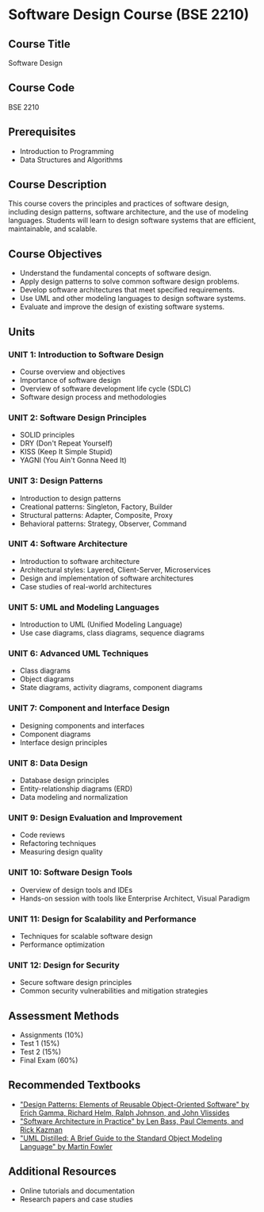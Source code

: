 # Software Design Course (BSE 2210)

## Course Title
Software Design

## Course Code
BSE 2210

## Prerequisites
- Introduction to Programming
- Data Structures and Algorithms

## Course Description
This course covers the principles and practices of software design, including design patterns, software architecture, and the use of modeling languages. Students will learn to design software systems that are efficient, maintainable, and scalable.

## Course Objectives
- Understand the fundamental concepts of software design.
- Apply design patterns to solve common software design problems.
- Develop software architectures that meet specified requirements.
- Use UML and other modeling languages to design software systems.
- Evaluate and improve the design of existing software systems.

## Units

### UNIT 1: Introduction to Software Design
- Course overview and objectives
- Importance of software design
- Overview of software development life cycle (SDLC)
- Software design process and methodologies

### UNIT 2: Software Design Principles
- SOLID principles
- DRY (Don't Repeat Yourself)
- KISS (Keep It Simple Stupid)
- YAGNI (You Ain't Gonna Need It)

### UNIT 3: Design Patterns
- Introduction to design patterns
- Creational patterns: Singleton, Factory, Builder
- Structural patterns: Adapter, Composite, Proxy
- Behavioral patterns: Strategy, Observer, Command

### UNIT 4: Software Architecture
- Introduction to software architecture
- Architectural styles: Layered, Client-Server, Microservices
- Design and implementation of software architectures
- Case studies of real-world architectures

### UNIT 5: UML and Modeling Languages
- Introduction to UML (Unified Modeling Language)
- Use case diagrams, class diagrams, sequence diagrams

### UNIT 6: Advanced UML Techniques
- Class diagrams
- Object diagrams
- State diagrams, activity diagrams, component diagrams

### UNIT 7: Component and Interface Design
- Designing components and interfaces
- Component diagrams
- Interface design principles

### UNIT 8: Data Design
- Database design principles
- Entity-relationship diagrams (ERD)
- Data modeling and normalization

### UNIT 9: Design Evaluation and Improvement
- Code reviews
- Refactoring techniques
- Measuring design quality

### UNIT 10: Software Design Tools
- Overview of design tools and IDEs
- Hands-on session with tools like Enterprise Architect, Visual Paradigm

### UNIT 11: Design for Scalability and Performance
- Techniques for scalable software design
- Performance optimization

### UNIT 12: Design for Security
- Secure software design principles
- Common security vulnerabilities and mitigation strategies

## Assessment Methods
- Assignments (10%)
- Test 1 (15%)
- Test 2 (15%)
- Final Exam (60%)

## Recommended Textbooks
- ["Design Patterns: Elements of Reusable Object-Oriented Software" by Erich Gamma, Richard Helm, Ralph Johnson, and John Vlissides](resources/design-patterns.pdf)
- ["Software Architecture in Practice" by Len Bass, Paul Clements, and Rick Kazman](resources/software-architecture-in-practice.pdf)
- ["UML Distilled: A Brief Guide to the Standard Object Modeling Language" by Martin Fowler](resources/uml-distilled.pdf)

## Additional Resources
- Online tutorials and documentation
- Research papers and case studies
